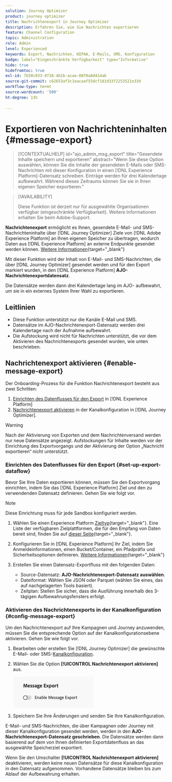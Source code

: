 ```yaml
---
solution: Journey Optimizer
product: journey optimizer
title: Nachrichtenexport in Journey Optimizer
description: Erfahren Sie, wie Sie Nachrichten exportieren
feature: Channel Configuration
topic: Administration
role: Admin
level: Experienced
keywords: Export, Nachrichten, HIPAA, E-Mails, SMS, Konfiguration
badge: label="Eingeschränkte Verfügbarkeit" type="Informative"
hide: true
hidefromtoc: true
exl-id: 7b50c933-9738-4b1b-acae-08f0a8d41dab
source-git-commit: c62653af3c1eacaaf55dcf181d33f2253521e33d
workflow-type: tm+mt
source-wordcount: '509'
ht-degree: 13%

---
```


# Exportieren von Nachrichteninhalten {#message-export}

>[!CONTEXTUALHELP]
>id="ajo_admin_msg_export"
>title="Gesendete Inhalte speichern und exportieren"
>abstract="Wenn Sie diese Option auswählen, können Sie die Inhalte der gesendeten E-Mails oder SMS-Nachrichten mit dieser Konfiguration in einen [!DNL Experience Platform]-Datensatz schreiben. Einträge werden für drei Kalendertage aufbewahrt. Während dieses Zeitraums können Sie sie in Ihren eigenen Speicher exportieren."

>[!AVAILABILITY]
>
>Diese Funktion ist derzeit nur für ausgewählte Organisationen verfügbar (eingeschränkte Verfügbarkeit). Weitere Informationen erhalten Sie beim Adobe-Support.

**Nachrichtenexport** ermöglicht es Ihnen, gesendete E-Mail- und SMS-Nachrichteninhalte über [!DNL Journey Optimizer] Ziele von [!DNL Adobe Experience Platform] an Ihren eigenen Speicher zu übertragen, wodurch Daten aus [!DNL Experience Platform] an externe Endpunkte gesendet werden können. [Weitere Informationen](https://experienceleague.adobe.com/de/docs/experience-platform/destinations/home){target="_blank"}

Mit dieser Funktion wird der Inhalt von E-Mail- und SMS-Nachrichten, die über [!DNL Journey Optimizer] gesendet werden und für den Export markiert wurden, in den [!DNL Experience Platform] **AJO-Nachrichtenexportdatensatz**.

Die Datensätze werden dann drei Kalendertage lang im AJO-**&#x200B;** aufbewahrt, um sie in ein externes System Ihrer Wahl zu exportieren.
<!--
## Terminology

* **[!DNL Experience Platform] destinations** - Framework to deliver data out of Experience Platform into external endpoints. [Learn more](https://experienceleague.adobe.com/de/docs/experience-platform/destinations/home){target="_blank"}
* **AJO Message Export Dataset** - An [!DNL Experience Platform] dataset which stores the message content of email and SMS messages sent via [!DNL Journey Optimizer] which have been marked for export.
* **Retention**: Records in the AJO Message Export Dataset are retained for 3 calendar days from ingestion.-->

## Leitlinien

* Diese Funktion unterstützt nur die Kanäle E-Mail und SMS.
* Datensätze im AJO-Nachrichtenexport-Datensatz werden drei Kalendertage nach der Aufnahme aufbewahrt.
* Die Aufstockung wird nicht für Nachrichten unterstützt, die vor dem Aktivieren des Nachrichtenexports gesendet wurden, wie unten beschrieben.

## Nachrichtenexport aktivieren {#enable-message-export}

Der Onboarding-Prozess für die Funktion Nachrichtenexport besteht aus zwei Schritten:

1. [Einrichten des Datenflusses für den Export](#set-up-export-dataflow) in [!DNL Experience Platform]
1. [Nachrichtenexport aktivieren](#config-message-export) in der Kanalkonfiguration in [!DNL Journey Optimizer].

>[!WARNING]
>
>Nach der Aktivierung von Exporten und dem Nachrichtenversand werden nur neue Datensätze angezeigt. Aufstockungen für Inhalte werden vor der Einrichtung des Exportvorgangs und der Aktivierung der Option „Nachricht exportieren“ nicht unterstützt.

### Einrichten des Datenflusses für den Export {#set-up-export-dataflow}

Bevor Sie Ihre Daten exportieren können, müssen Sie den Exportvorgang einrichten, indem Sie das [!DNL Experience Platform] Ziel und den zu verwendenden Datensatz definieren. Gehen Sie wie folgt vor.

>[!NOTE]
>
>Diese Einrichtung muss für jede Sandbox konfiguriert werden.

1. Wählen Sie einen Experience Platform [Zieltyp](https://experienceleague.adobe.com/de/docs/experience-platform/destinations/destination-types){target="_blank"}. Eine Liste der verfügbaren Zielplattformen, die für den Empfang von Daten bereit sind, finden Sie auf [dieser Seite](https://experienceleague.adobe.com/de/docs/experience-platform/destinations/catalog/overview){target="_blank"}.

1. Konfigurieren Sie in [!DNL Experience Platform] Ihr Ziel, indem Sie Anmeldeinformationen, einen Bucket/Container, ein Pfadpräfix und Sicherheitsoptionen definieren. [Weitere Informationen](https://experienceleague.adobe.com/de/docs/experience-platform/destinations/ui/activate/export-datasets){target="_blank"}

1. Erstellen Sie einen Datensatz-Exportfluss mit den folgenden Daten:

   * Source-Datensatz: **AJO-Nachrichtenexport-Datensatz auswählen**.
   * Dateiformat: Wählen Sie JSON oder Parquet (wählen Sie eines, das auf nachgelagerten Tools basiert).
   * Zeitplan: Stellen Sie sicher, dass die Ausführung innerhalb des 3-tägigen Aufbewahrungsfensters erfolgt.

### Aktivieren des Nachrichtenexports in der Kanalkonfiguration {#config-message-export}

Um den Nachrichtenexport auf Ihre Kampagnen und Journey anzuwenden, müssen Sie die entsprechende Option auf der Kanalkonfigurationsebene aktivieren. Gehen Sie wie folgt vor.

1. Bearbeiten oder erstellen Sie [!DNL Journey Optimizer] die gewünschte E-Mail- oder SMS-[Kanalkonfiguration](channel-surfaces.md#create-channel-surface).

1. Wählen Sie die Option **[!UICONTROL Nachrichtenexport aktivieren]** aus.

   ![](assets/config-message-export.png)

1. Speichern Sie Ihre Änderungen und senden Sie Ihre Kanalkonfiguration.

E-Mail- und SMS-Nachrichten, die über Kampagnen oder Journey mit dieser Kanalkonfiguration gesendet werden, werden in den **AJO-Nachrichtenexport-Datensatz geschrieben**. Die Datensätze werden dann basierend auf dem von Ihnen definierten Exportdatenfluss an das ausgewählte Speicherziel exportiert.

Wenn Sie den Umschalter **[!UICONTROL Nachrichtenexport aktivieren]** deaktivieren, werden keine neuen Datensätze für diese Kanalkonfiguration in den Datensatz aufgenommen. Vorhandene Datensätze bleiben bis zum Ablauf der Aufbewahrung erhalten.
